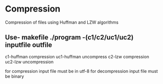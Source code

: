 # Compression
Compression of files using Huffman and LZW algorithms

Use-
makefile
./program -(c1/c2/uc1/uc2) inputfile outfile
---------------------------------------------------

c1-huffman compression
uc1-huffman uncompress
c2-lzw compression
uc2-lzw uncompression

for compression input file must be in utf-8
for decompression input file must be binary
